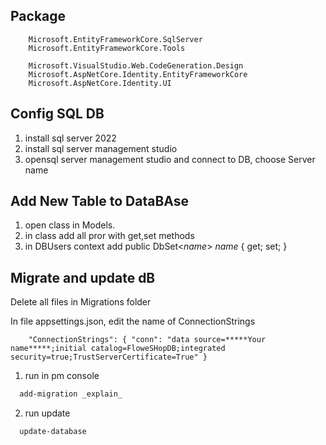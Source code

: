## Package
```
    Microsoft.EntityFrameworkCore.SqlServer
    Microsoft.EntityFrameworkCore.Tools

    Microsoft.VisualStudio.Web.CodeGeneration.Design
    Microsoft.AspNetCore.Identity.EntityFrameworkCore
    Microsoft.AspNetCore.Identity.UI
```

## Config SQL DB
1. install sql server 2022
2. install sql server management studio
3. opensql server management studio and connect to DB, choose Server name
   
## Add New Table to DataBAse

1. open class in Models.
2. in class add all pror with get,set methods
3. in DBUsers context add public DbSet<_name_> _name_ { get; set; }

## Migrate and update dB
Delete all files in Migrations folder

In file appsettings.json, edit the name of ConnectionStrings
```
    "ConnectionStrings": { "conn": "data source=*****Your name*****;initial catalog=FloweSHopDB;integrated security=true;TrustServerCertificate=True" }
```
1. run in pm console
```bash
  add-migration _explain_
```
2. run update
```bash
  update-database
```
